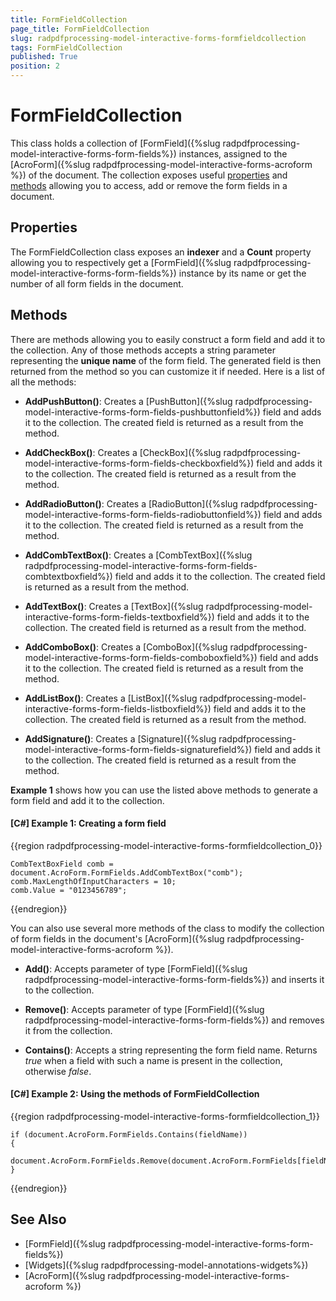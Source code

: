```yaml
---
title: FormFieldCollection 
page_title: FormFieldCollection 
slug: radpdfprocessing-model-interactive-forms-formfieldcollection
tags: FormFieldCollection
published: True
position: 2
---
```


# FormFieldCollection

This class holds a collection of [FormField]({%slug radpdfprocessing-model-interactive-forms-form-fields%}) instances, assigned to the [AcroForm]({%slug radpdfprocessing-model-interactive-forms-acroform %}) of the document. The collection exposes useful [properties](#properties) and [methods](#methods) allowing you to access, add or remove the form fields in a document.

## Properties

The FormFieldCollection class exposes an **indexer** and a **Count** property allowing you to respectively get a [FormField]({%slug radpdfprocessing-model-interactive-forms-form-fields%}) instance by its name or get the number of all form fields in the document. 

## Methods

There are methods allowing you to easily construct a form field and add it to the collection. Any of those methods accepts a string parameter representing the **unique name** of the form field. The generated field is then returned from the method so you can customize it if needed. Here is a list of all the methods:

* **AddPushButton()**: Creates a [PushButton]({%slug radpdfprocessing-model-interactive-forms-form-fields-pushbuttonfield%}) field and adds it to the collection. The created field is returned as a result from the method.

* **AddCheckBox()**: Creates a [CheckBox]({%slug radpdfprocessing-model-interactive-forms-form-fields-checkboxfield%}) field and adds it to the collection. The created field is returned as a result from the method.

* **AddRadioButton()**: Creates a [RadioButton]({%slug radpdfprocessing-model-interactive-forms-form-fields-radiobuttonfield%}) field and adds it to the collection. The created field is returned as a result from the method.

* **AddCombTextBox()**: Creates a [CombTextBox]({%slug radpdfprocessing-model-interactive-forms-form-fields-combtextboxfield%}) field and adds it to the collection. The created field is returned as a result from the method.

* **AddTextBox()**: Creates a [TextBox]({%slug radpdfprocessing-model-interactive-forms-form-fields-textboxfield%}) field and adds it to the collection. The created field is returned as a result from the method.

* **AddComboBox()**: Creates a [ComboBox]({%slug radpdfprocessing-model-interactive-forms-form-fields-comboboxfield%}) field and adds it to the collection. The created field is returned as a result from the method.

* **AddListBox()**: Creates a [ListBox]({%slug radpdfprocessing-model-interactive-forms-form-fields-listboxfield%}) field and adds it to the collection. The created field is returned as a result from the method.

* **AddSignature()**: Creates a [Signature]({%slug radpdfprocessing-model-interactive-forms-form-fields-signaturefield%}) field and adds it to the collection. The created field is returned as a result from the method.


**Example 1** shows how you can use the listed above methods to generate a form field and add it to the collection. 

#### **[C#] Example 1: Creating a form field**
{{region radpdfprocessing-model-interactive-forms-formfieldcollection_0}}

	CombTextBoxField comb = document.AcroForm.FormFields.AddCombTextBox("comb");
	comb.MaxLengthOfInputCharacters = 10;
	comb.Value = "0123456789";
{{endregion}}


You can also use several more methods of the class to modify the collection of form fields in the document's [AcroForm]({%slug radpdfprocessing-model-interactive-forms-acroform %}).

* **Add()**: Accepts parameter of type [FormField]({%slug radpdfprocessing-model-interactive-forms-form-fields%}) and inserts it to the collection.

* **Remove()**: Accepts parameter of type [FormField]({%slug radpdfprocessing-model-interactive-forms-form-fields%}) and removes it from the collection.

* **Contains()**: Accepts a string representing the form field name. Returns *true* when a field with such a name is present in the collection, otherwise *false*.
 
#### **[C#] Example 2: Using the methods of FormFieldCollection**
{{region radpdfprocessing-model-interactive-forms-formfieldcollection_1}}

	if (document.AcroForm.FormFields.Contains(fieldName))
	{
	    document.AcroForm.FormFields.Remove(document.AcroForm.FormFields[fieldName]);
	}
{{endregion}}

## See Also

* [FormField]({%slug radpdfprocessing-model-interactive-forms-form-fields%})
* [Widgets]({%slug radpdfprocessing-model-annotations-widgets%})
* [AcroForm]({%slug radpdfprocessing-model-interactive-forms-acroform %})
